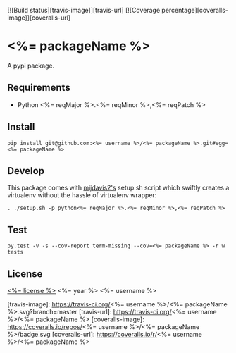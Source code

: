 [![Build status][travis-image]][travis-url] 
[![Coverage percentage][coveralls-image]][coveralls-url]

# <%= packageName %>

A pypi package.

## Requirements

- Python <%= reqMajor %>.<%= reqMinor %>,<%= reqPatch %>

## Install

```
pip install git@github.com:<%= username %>/<%= packageName %>.git#egg=<%= packageName %>
```

## Develop

This package comes with [mijdavis2's](httpe://github.com/mijdavis2) setup.sh script which swiftly
creates a virtualenv without the hassle of virtualenv wrapper:

```
. ./setup.sh -p python<%= reqMajor %>.<%= reqMinor %>,<%= reqPatch %>
```

## Test

```
py.test -v -s --cov-report term-missing --cov=<%= packageName %> -r w tests
```

## License

[<%= license %>](LICENSE) <%= year %> <%= username %>

[travis-image]: https://travis-ci.org/<%= username %>/<%= packageName %>.svg?branch=master
[travis-url]: https://travis-ci.org/<%= username %>/<%= packageName %>
[coveralls-image]: https://coveralls.io/repos/<%= username %>/<%= packageName %>/badge.svg
[coveralls-url]: https://coveralls.io/r/<%= username %>/<%= packageName %>
